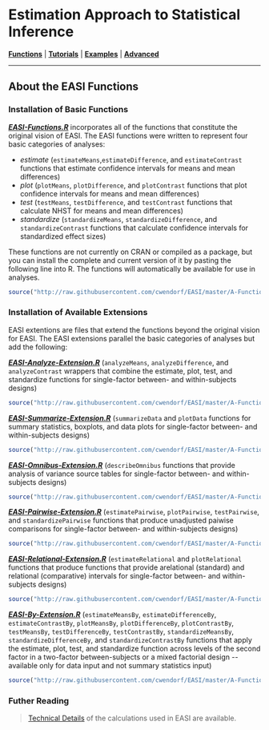 # Estimation Approach to Statistical Inference

[**Functions**](../A-Functions) | 
[**Tutorials**](../B-Tutorials) | 
[**Examples**](../C-Examples) | 
[**Advanced**](../D-Advanced)

---

## About the EASI Functions

### Installation of Basic Functions

[**_EASI-Functions.R_**](./EASI-Functions.R) incorporates all of the functions that constitute the original vision of EASI. The EASI functions were written to represent four basic categories of analyses:

- _estimate_ (`estimateMeans`,`estimateDifference`, and `estimateContrast` functions that estimate confidence intervals for means and mean differences)
- _plot_ (`plotMeans`, `plotDifference`, and `plotContrast` functions that plot confidence intervals for means and mean differences)
- _test_ (`testMeans`, `testDifference`, and `testContrast` functions that calculate NHST for means and mean differences)
- _standardize_ (`standardizeMeans`, `standardizeDifference`, and `standardizeContrast` functions that calculate confidence intervals for standardized effect sizes)

These functions are not currently on CRAN or compiled as a package, but you can install the complete and current version of it by pasting the following line into R. The functions will automatically be available for use in analyses.

```r
source("http://raw.githubusercontent.com/cwendorf/EASI/master/A-Functions/EASI-Functions.R")
```

### Installation of Available Extensions

EASI extentions are files that extend the functions beyond the original vision for EASI. The EASI extensions parallel the basic categories of analyses but add the following:

[**_EASI-Analyze-Extension.R_**](./EASI-Analyze-Extension.R) (`analyzeMeans`, `analyzeDifference`, and `analyzeContrast` wrappers that combine the estimate, plot, test, and standardize functions for single-factor between- and within-subjects designs)
```r
source("http://raw.githubusercontent.com/cwendorf/EASI/master/A-Functions/EASI-Analyze-Extension.R")
```

[**_EASI-Summarize-Extension.R_**](./EASI-Summarize-Extension.R) (`summarizeData` and `plotData` functions for summary statistics, boxplots, and data plots for single-factor between- and within-subjects designs)
```r
source("http://raw.githubusercontent.com/cwendorf/EASI/master/A-Functions/EASI-Summarize-Extension.R")
```

[**_EASI-Omnibus-Extension.R_**](./EASI-Omnibus-Extension.R) (`describeOmnibus` functions that provide analysis of variance source tables for single-factor between- and within-subjects designs)
```r
source("http://raw.githubusercontent.com/cwendorf/EASI/master/A-Functions/EASI-Omnibus-Extension.R")
```

[**_EASI-Pairwise-Extension.R_**](./EASI-Pairwise-Extension.R) (`estimatePairwise`, `plotPairwise`, `testPairwise`, and `standardizePairwise` functions that produce unadjusted paiwise comparisons for single-factor between- and within-subjects designs)
```r
source("http://raw.githubusercontent.com/cwendorf/EASI/master/A-Functions/EASI-Pairwise-Extension.R")
```

[**_EASI-Relational-Extension.R_**](./EASI-Relational-Extension.R) (`estimateRelational` and `plotRelational` functions that produce functions that provide arelational (standard) and relational (comparative) intervals for single-factor between- and within-subjects designs)
```r
source("http://raw.githubusercontent.com/cwendorf/EASI/master/A-Functions/EASI-Relational-Extension.R")
```

[**_EASI-By-Extension.R_**](./EASI-By-Extension.R) (`estimateMeansBy`, `estimateDifferenceBy`, `estimateContrastBy`, `plotMeansBy`, `plotDifferenceBy`, `plotContrastBy`, `testMeansBy`, `testDifferenceBy`, `testContrastBy`, `standardizeMeansBy`, `standardizeDifferenceBy`, and `standardizeContrastBy` functions that apply the estimate, plot, test, and standardize function across levels of the second factor in a two-factor between-subjects or a mixed factorial design -- available only for data input and not summary statistics input)
```r
source("http://raw.githubusercontent.com/cwendorf/EASI/master/A-Functions/EASI-By-Extension.R")
```

### Futher Reading

> [Technical Details](./Technical-Details.md) of the calculations used in EASI are available.
